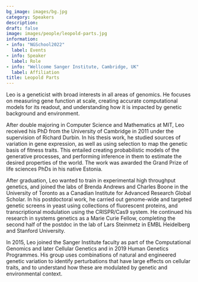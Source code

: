 ```yaml
---
bg_image: images/bg.jpg
category: Speakers
description: 
draft: false
image: images/people/leopold-parts.jpg
information:
- info: "NGSchool2022"
  label: Events
- info: Speaker
  label: Role
- info: "Wellcome Sanger Institute, Cambridge, UK"
  label: Affiliation
title: Leopold Parts
---
```


Leo is a geneticist with broad interests in all areas of genomics. He focuses on measuring gene function at scale, creating accurate computational models for its readout, and understanding how it is impacted by genetic background and environment.

After double majoring in Computer Science and Mathematics at MIT, Leo received his PhD from the University of Cambridge in 2011 under the supervision of Richard Durbin. In his thesis work, he studied sources of variation in gene expression, as well as using selection to map the genetic basis of fitness traits. This entailed creating probabilistic models of the generative processes, and performing inference in them to estimate the desired properties of the world. The work was awarded the Grand Prize of life sciences PhDs in his native Estonia.

After graduation, Leo wanted to train in experimental high throughput genetics, and joined the labs of Brenda Andrews and Charles Boone in the University of Toronto as a Canadian Institute for Advanced Research Global Scholar. In his postdoctoral work, he carried out genome-wide and targeted genetic screens in yeast using collections of fluorescent proteins, and transcriptional modulation using the CRISPR/Cas9 system. He continued his research in systems genetics as a Marie Curie Fellow, completing the second half of the postdoc in the lab of Lars Steinmetz in EMBL Heidelberg and Stanford University.

In 2015, Leo joined the Sanger Institute faculty as part of the Computational Genomics and later Cellular Genetics and in 2019 Human Genetics Programmes. His group uses combinations of natural and engineered genetic variation to identify perturbations that have large effects on cellular traits, and to understand how these are modulated by genetic and environmental context.
